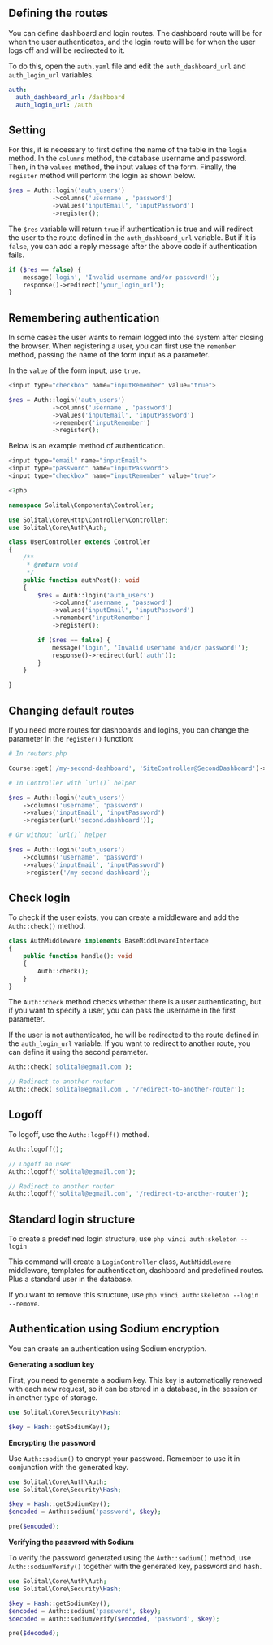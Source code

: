 ## Defining the routes

You can define dashboard and login routes. The dashboard route will be for when the user authenticates, and the login route will be for when the user logs off and will be redirected to it.

To do this, open the `auth.yaml` file and edit the `auth_dashboard_url` and `auth_login_url` variables.

```yaml
auth:
  auth_dashboard_url: /dashboard
  auth_login_url: /auth
```

## Setting

For this, it is necessary to first define the name of the table in the `login` method. In the `columns` method, the database username and password. Then, in the `values` method, the input values of the form. Finally, the `register` method will perform the login as shown below.

```php
$res = Auth::login('auth_users')
            ->columns('username', 'password')
            ->values('inputEmail', 'inputPassword')
            ->register();
```

The `$res` variable will return `true` if authentication is true and will redirect the user to the route defined in the `auth_dashboard_url` variable. But if it is `false`, you can add a reply message after the above code if authentication fails.

```php
if ($res == false) {
    message('login', 'Invalid username and/or password!');
    response()->redirect('your_login_url');
}
```

## Remembering authentication

In some cases the user wants to remain logged into the system after closing the browser. When registering a user, you can first use the `remember` method, passing the name of the form input as a parameter.

In the `value` of the form input, use `true`.

```php
<input type="checkbox" name="inputRemember" value="true">

$res = Auth::login('auth_users')
            ->columns('username', 'password')
            ->values('inputEmail', 'inputPassword')
            ->remember('inputRemember')
            ->register();
```


Below is an example method of authentication.

```php
<input type="email" name="inputEmail">
<input type="password" name="inputPassword">
<input type="checkbox" name="inputRemember" value="true">

<?php

namespace Solital\Components\Controller;

use Solital\Core\Http\Controller\Controller;
use Solital\Core\Auth\Auth;

class UserController extends Controller
{
    /**
     * @return void
     */
    public function authPost(): void
    {
        $res = Auth::login('auth_users')
            ->columns('username', 'password')
            ->values('inputEmail', 'inputPassword')
            ->remember('inputRemember')
            ->register();

        if ($res == false) {
            message('login', 'Invalid username and/or password!');
            response()->redirect(url('auth'));
        }
    }

}
```

## Changing default routes

If you need more routes for dashboards and logins, you can change the parameter in the `register()` function:

```php
# In routers.php

Course::get('/my-second-dashboard', 'SiteController@SecondDashboard')->name('second.dashboard');

# In Controller with `url()` helper

$res = Auth::login('auth_users')
    ->columns('username', 'password')
    ->values('inputEmail', 'inputPassword')
    ->register(url('second.dashboard'));

# Or without `url()` helper

$res = Auth::login('auth_users')
    ->columns('username', 'password')
    ->values('inputEmail', 'inputPassword')
    ->register('/my-second-dashboard');
```

## Check login

To check if the user exists, you can create a middleware and add the `Auth::check()` method.

```php
class AuthMiddleware implements BaseMiddlewareInterface
{
	public function handle(): void
	{
        Auth::check();
	}
}
```

The `Auth::check` method checks whether there is a user authenticating, but if you want to specify a user, you can pass the username in the first parameter.

If the user is not authenticated, he will be redirected to the route defined in the `auth_login_url` variable. If you want to redirect to another route, you can define it using the second parameter.

```php
Auth::check('solital@egmail.com');

// Redirect to another router
Auth::check('solital@egmail.com', '/redirect-to-another-router');
```

## Logoff

To logoff, use the `Auth::logoff()` method.

```php
Auth::logoff();

// Logoff an user
Auth::logoff('solital@egmail.com');

// Redirect to another router
Auth::logoff('solital@egmail.com', '/redirect-to-another-router');
```

## Standard login structure 

To create a predefined login structure, use `php vinci auth:skeleton --login`

This command will create a `LoginController` class, `AuthMiddleware` middleware, templates for authentication, dashboard and predefined routes. Plus a standard user in the database.

If you want to remove this structure, use `php vinci auth:skeleton --login --remove`.

## Authentication using Sodium encryption

You can create an authentication using Sodium encryption.

**Generating a sodium key**

First, you need to generate a sodium key. This key is automatically renewed with each new request, so it can be stored in a database, in the session or in another type of storage.

```php
use Solital\Core\Security\Hash;

$key = Hash::getSodiumKey();
```

**Encrypting the password**

Use `Auth::sodium()` to encrypt your password. Remember to use it in conjunction with the generated key.

```php
use Solital\Core\Auth\Auth;
use Solital\Core\Security\Hash;

$key = Hash::getSodiumKey();
$encoded = Auth::sodium('password', $key);

pre($encoded);
```

**Verifying the password with Sodium**

To verify the password generated using the `Auth::sodium()` method, use `Auth::sodiumVerify()` together with the generated key, password and hash.

```php
use Solital\Core\Auth\Auth;
use Solital\Core\Security\Hash;

$key = Hash::getSodiumKey();
$encoded = Auth::sodium('password', $key);
$decoded = Auth::sodiumVerify($encoded, 'password', $key);

pre($decoded);
```